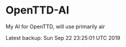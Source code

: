 # OpenTTD-AI
My AI for OpenTTD, will use primarily air

Latest backup: Sun Sep 22 23:25:01 UTC 2019
